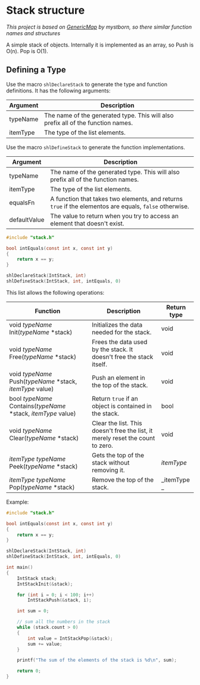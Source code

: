 # Stack structure
_This project is based on [GenericMap](https://github.com/mystborn/GenericMap) by mystborn, so there similar function names and structures_

A simple stack of objects. Internally it is implemented as an array, so Push is O(n). Pop is O(1).

## Defining a Type
Use the macro `shlDeclareStack` to generate the type and function definitions. It has the following arguments:

| Argument | Description |
| --- | --- |
| typeName | The name of the generated type. This will also prefix all of the function names. |
| itemType | The type of the list elements. |

Use the macro `shlDefineStack` to generate the function implementations.

| Argument | Description |
| --- | --- |
| typeName | The name of the generated type. This will also prefix all of the function names. |
| itemType | The type of the list elements. |
| equalsFn | A function that takes two elements, and returns `true` if the elementos are equals, `false` otherwise. |
| defaultValue | The value to return when you try to access an element that doesn't exist. |

```c
#include "stack.h"

bool intEquals(const int x, const int y)
{
    return x == y;
}

shlDeclareStack(IntStack, int)
shlDefineStack(IntStack, int, intEquals, 0)
```

This list allows the following operations:

| Function | Description | Return type |
| --- | --- | --- |
| void _typeName_ Init(_typeName_ *stack) | Initializes the data needed for the stack. | void |
| void _typeName_ Free(_typeName_ *stack) | Frees the data used by the stack. It doesn't free the stack itself. | void |
| void _typeName_ Push(_typeName_ *stack, _itemType_ value) | Push an element in the top of the stack. | void |
| bool _typeName_ Contains(_typeName_ *stack, _itemType_ value) | Return `true` if an object is contained in the stack. | bool | 
| void _typeName_ Clear(_typeName_ *stack) | Clear the list. This doesn't free the list, it merely reset the count to zero. | void |
| _itemType_ _typeName_ Peek(_typeName_ *stack) | Gets the top of the stack without removing it. | _itemType_ |
| _itemType_ _typeName_ Pop(_typeName_ *stack) | Remove the top of the stack. | _itemType _ | 

Example:
```c
#include "stack.h"

bool intEquals(const int x, const int y)
{
    return x == y;
}

shlDeclareStack(IntStack, int)
shlDefineStack(IntStack, int, intEquals, 0)

int main()
{
    IntStack stack;
    IntStackInit(&stack);

    for (int i = 0; i < 100; i++)
        IntStackPush(&stack, i);

    int sum = 0;

    // sum all the numbers in the stack
    while (stack.count > 0)
    {
        int value = IntStackPop(&stack);
        sum += value;
    }

    printf("The sum of the elements of the stack is %d\n", sum);

    return 0;
}
```